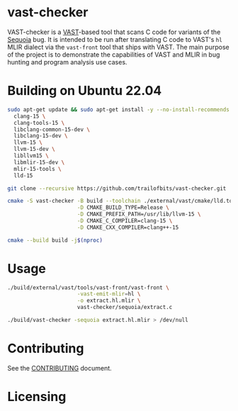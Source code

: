 # vast-checker

VAST-checker is a [VAST](https://github.com/trailofbits/vast)-based tool that
scans C code for variants of the
[Sequoia](https://cve.mitre.org/cgi-bin/cvename.cgi?name=CVE-2021-33909) bug. It
is intended to be run after translating C code to
[](https://github.com/trailofbits/vast/blob/master/docs/HighLevel/HighLevel.md)VAST's
`hl` MLIR dialect via the `vast-front` tool that ships with VAST. The main
purpose of the project is to demonstrate the capabilities of VAST and MLIR in
bug hunting and program analysis use cases.

# Building on Ubuntu 22.04

```sh
sudo apt-get update && sudo apt-get install -y --no-install-recommends \
  clang-15 \
  clang-tools-15 \
  libclang-common-15-dev \
  libclang-15-dev \
  llvm-15 \
  llvm-15-dev \
  libllvm15 \
  libmlir-15-dev \
  mlir-15-tools \
  lld-15
```

```sh
git clone --recursive https://github.com/trailofbits/vast-checker.git
```

```sh
cmake -S vast-checker -B build --toolchain ./external/vast/cmake/lld.toolchain.cmake \
                      -D CMAKE_BUILD_TYPE=Release \
                      -D CMAKE_PREFIX_PATH=/usr/lib/llvm-15 \
                      -D CMAKE_C_COMPILER=clang-15 \
                      -D CMAKE_CXX_COMPILER=clang++-15
```

```sh
cmake --build build -j$(nproc)
```

# Usage

```sh
./build/external/vast/tools/vast-front/vast-front \
                      -vast-emit-mlir=hl \
                      -o extract.hl.mlir \
                      vast-checker/sequoia/extract.c
```

```sh
./build/vast-checker -sequoia extract.hl.mlir > /dev/null

```

# Contributing

See the [CONTRIBUTING](CONTRIBUTING.md) document.

# Licensing

<!--
Please go to https://choosealicense.com/licenses/ and choose a license that
fits your needs. The recommended license for a project of this type is the
GNU AGPLv3.
-->
